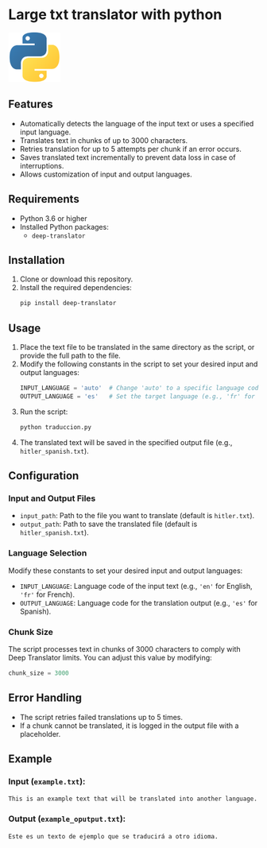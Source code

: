 # Large txt translator with python

<img src="https://github.com/jorgecasase/github-repos-img/blob/main/img/python.png" alt="python" height="100"/>

## Features

- Automatically detects the language of the input text or uses a specified input language.
- Translates text in chunks of up to 3000 characters.
- Retries translation for up to 5 attempts per chunk if an error occurs.
- Saves translated text incrementally to prevent data loss in case of interruptions.
- Allows customization of input and output languages.

## Requirements

- Python 3.6 or higher
- Installed Python packages:
  - `deep-translator`

## Installation

1. Clone or download this repository.
2. Install the required dependencies:
   ```bash
   pip install deep-translator
   ```

## Usage

1. Place the text file to be translated in the same directory as the script, or provide the full path to the file.
2. Modify the following constants in the script to set your desired input and output languages:
   ```python
   INPUT_LANGUAGE = 'auto'  # Change 'auto' to a specific language code if needed
   OUTPUT_LANGUAGE = 'es'   # Set the target language (e.g., 'fr' for French, 'de' for German)
   ```
3. Run the script:
   ```bash
   python traduccion.py
   ```
4. The translated text will be saved in the specified output file (e.g., `hitler_spanish.txt`).

## Configuration

### Input and Output Files

- `input_path`: Path to the file you want to translate (default is `hitler.txt`).
- `output_path`: Path to save the translated file (default is `hitler_spanish.txt`).

### Language Selection

Modify these constants to set your desired input and output languages:
- `INPUT_LANGUAGE`: Language code of the input text (e.g., `'en'` for English, `'fr'` for French).
- `OUTPUT_LANGUAGE`: Language code for the translation output (e.g., `'es'` for Spanish).

### Chunk Size

The script processes text in chunks of 3000 characters to comply with Deep Translator limits. You can adjust this value by modifying:
```python
chunk_size = 3000
```

## Error Handling

- The script retries failed translations up to 5 times.
- If a chunk cannot be translated, it is logged in the output file with a placeholder.

## Example

### Input (`example.txt`):
```
This is an example text that will be translated into another language.
```

### Output (`example_oputput.txt`):
```
Este es un texto de ejemplo que se traducirá a otro idioma.
```
